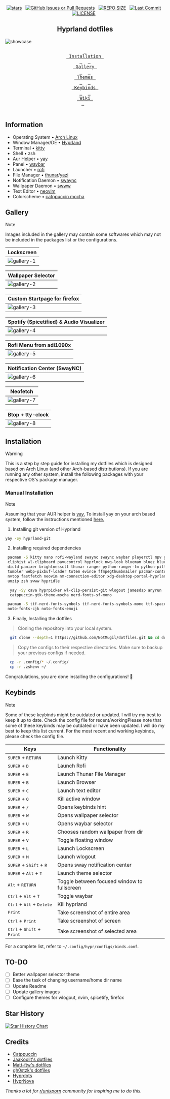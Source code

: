 <div align="center">
<p>
<a href="https://github.com/NotMugil/dotfiles/stargazers"><img src="https://img.shields.io/github/stars/NotMugil/dotfiles?style=for-the-badge&logo=starship&color=C9CBFF&logoColor=C9CBFF&labelColor=302D41" alt="stars"><a>&nbsp;&nbsp;
<a href="https://github.com/NotMugil/dotfiles/issues"><img alt="GitHub Issues or Pull Requests" src="https://img.shields.io/github/issues/NotMugil/dotfiles?style=for-the-badge&logo=gitbook&color=A6E3A1&logoColor=A6E3A1&labelColor=302D41"></a>&nbsp;&nbsp;
<a href="https://github.com/NotMugil/dotfiles/"><img src="https://img.shields.io/github/repo-size/NotMugil/dotfiles?style=for-the-badge&logo=hyprland&logoColor=f9e2af&label=Size&labelColor=302D41&color=f9e2af" alt="REPO SIZE"></a>&nbsp;&nbsp;
<a href="https://github.com/NotMugil/dotfiles/commits/main/"><img src="https://img.shields.io/github/last-commit/NotMugil/dotfiles?style=for-the-badge&logo=github&logoColor=eba0ac&label=Last%20Commit&labelColor=302D41&color=eba0ac" alt="Last Commit"></a>&nbsp;&nbsp;
<a href="https://github.com/NotMugil/dotfiles?tab=GPL-3.0-1-ov-file"><img src="https://img.shields.io/github/license/NotMugil/dotfiles?style=for-the-badge&logo=&color=CBA6F7&logoColor=CBA6F7&labelColor=302D41" alt="LICENSE"></a>&nbsp;&nbsp;
</p>
</div>
<h2 align="center">
	Hyprland dotfiles
</h2>
	
![showcase](.github/assets/showcase.png)
<br>
<div align="center">
  <a href="#installation"><kbd> <br> Installation <br> </kbd></a>&ensp;&ensp;
  <a href="#gallery"><kbd> <br> Gallery <br> </kbd></a>&ensp;&ensp;
  <a href="#themes"><kbd> <br> Themes <br> </kbd></a>&ensp;&ensp;
  <a href="#keybinds"><kbd> <br> Keybinds <br> </kbd></a>&ensp;&ensp;
  <a href="https://github.com/NotMugil/dotfiles/wiki"><kbd> <br> Wiki <br> </kbd></a>&ensp;&ensp;
</div><br>
	

## Information

- Operating System • [Arch Linux](https://archlinux.org)
- Window Manager/DE • [Hyprland](https://hyprland.org/)
- Terminal • [kitty](https://github.com/kovidgoyal/kitty)
- Shell • zsh
- Aur Helper • [yay](https://github.com/Jguer/yay)
- Panel • [waybar](https://github.com/Alexays/Waybar)
- Launcher • [rofi](https://github.com/davatorium/rofi)
- File Manager • [thunar](https://wiki.archlinux.org/title/thunar)/[yazi](https://github.com/sxyazi/yazi)
- Notification Daemon • [swaync](https://github.com/ErikReider/SwayNotificationCenter)
- Wallpaper Daemon • [swww](https://github.com/LGFae/swww)
- Text Editor • [neovim](https://neovim.io/)
- Colorscheme • [catppuccin mocha](https://github.com/catppuccin/catppuccin)


## Gallery
>[!NOTE] 
> Images included in the gallery may contain some softwares which may not be included in the packages list or the configurations.

|  **Lockscreen**                                          |
| -------------------------------------------------------- |
| ![gallery-1](.github/assets/gallery-01.png)              |

| **Wallpaper Selector**                                   |
| -------------------------------------------------------- |
| ![gallery-2](.github/assets/gallery-02.png)              |

| **Custom Startpage for firefox**                         |
| -------------------------------------------------------- |
| ![gallery-3](.github/assets/gallery-03.png)              |

| **Spotify (Spicetified) & Audio Visualizer**             |
| -------------------------------------------------------- |
| ![gallery-4](.github/assets/gallery-04.png)              |

| **Rofi Menu from adi1090x**                              |
| -------------------------------------------------------- |
| ![gallery-5](.github/assets/gallery-05.png)              |

| **Notification Center (SwayNC)**                         |
| -------------------------------------------------------- |
| ![gallery-6](.github/assets/gallery-06.png)              |

| **Neofetch**                                             |
| -------------------------------------------------------- |
| ![gallery-7](.github/assets/gallery-07.png)              |

| **Btop + tty-clock**                                     |
| -------------------------------------------------------- |
| ![gallery-8](.github/assets/gallery-08.png)              |


## Installation
  > [!WARNING]
  > This is a step by step guide for installing my dotfiles which is designed based on Arch Linux (and other Arch-based distributions). If you are running any other system, install the following packages with your respective OS's package manager.

### Manual Installation
  > [!NOTE]
  > Assuming that your AUR helper is [yay.](https://github.com/Jguer/yay)
  > To install yay on your arch based system, follow the instructions mentioned [here.](https://github.com/Jguer/yay?tab=readme-ov-file#installation) 
  1. Installing git version of Hyprland
     
   ```bash
   yay -Sy hyprland-git
   ```

  2. Installing required dependencies     

   ```bash
    pacman -S kitty nano rofi-wayland swaync swaync waybar playerctl mpv grim slurp \
    cliphist wl-clipboard pavucontrol hyprlock nwg-look blueman bluez bluez-utils \
    dictd pamixer brightnessctl thunar ranger python-ranger-fm python-pillow imv \
    tumbler webp-pixbuf-loader totem evince ffmpegthumbnailer pacman-contrib btop \
    nvtop fastfetch neovim nm-connection-editor xdg-desktop-portal-hyprland zsh \
    unzip zsh swww hypridle 
   ```

   ```bash
     yay -Sy cava hyprpicker wl-clip-persist-git wlogout jamesdsp anyrun  \
     catppuccin-gtk-theme-mocha nerd-fonts-sf-mono 
   ```

   ```bash
    pacman -S ttf-nerd-fonts-symbols ttf-nerd-fonts-symbols-mono ttf-space-mono-nerd \
    noto-fonts-cjk noto-fonts-emoji
   ```

  3. Finally, Installing the dotfiles
     
  > Cloning the repository into your local system.
  ```bash
    git clone --depth=1 https://github.com/NotMugil/dotfiles.git && cd dotfiles
  ```

  > Copy the configs to their respective directories. Make sure to backup your previous configs if needed. 
  ```bash
    cp -r .config/* ~/.config/
    cp -r .zshenv ~/
  ```

Congratulations, you are done installing the configurations! 🎉 

## Keybinds
>[!NOTE] 
> Some of these keybinds might be outdated or updated. I will try my best to keep it up to date. Check the config file for recent/workingPlease note that some of these keybinds may be outdated or have been updated. I will do my best to keep this list current. For the most recent and working keybinds, please check the config file.

| Keys           		              	| Functionality                                                                   |
|-----------------------------------------------|---------------------------------------------------------------------------------|
| <kbd>SUPER</kbd> + <kbd>RETURN</kbd>          | Launch Kitty				                                          |
| <kbd>SUPER</kbd> + <kbd>D</kbd>		| Launch Rofi 				    	                                  |
| <kbd>SUPER</kbd> + <kbd>E</kbd>      		| Launch Thunar File Manager	 	                                          |
| <kbd>SUPER</kbd> + <kbd>B</kbd>     	        | Launch Browser                                                                  |
| <kbd>SUPER</kbd> + <kbd>C</kbd>          	| Launch text editor   		                                                  |
| <kbd>SUPER</kbd> + <kbd>Q</kbd>         	| Kill active window                                                              |
| <kbd>SUPER</kbd> + <kbd>/</kbd>          	| Opens keybinds hint		                                                  |
| <kbd>SUPER</kbd> + <kbd>W</kbd>          	| Opens wallpaper selector                                                        |
| <kbd>SUPER</kbd> + <kbd>U</kbd>          	| Opens waybar selector                                                           |
| <kbd>SUPER</kbd> + <kbd>R</kbd>          	| Chooses random wallpaper from dir                                               |
| <kbd>SUPER</kbd> + <kbd>V</kbd>          	| Toggle floating window  	                                                  |
| <kbd>SUPER</kbd> + <kbd>L</kbd>          	| Launch Lockscreen                                                     	  |
| <kbd>SUPER</kbd> + <kbd>M</kbd>          	| Launch wlogout                                        		          |
| <kbd>SUPER</kbd> + <kbd>Shift</kbd> + <kbd>R</kbd>| Opens sway notification center 	                                          |
| <kbd>SUPER</kbd> + <kbd>Alt</kbd> + <kbd>T</kbd>| Launch theme selector	 	                                          |
| <kbd>Alt</kbd> + <kbd>RETURN</kbd>            | Toggle between focused window to fullscreen                                     |
| <kbd>Ctrl</kbd> + <kbd>Alt</kbd> + <kbd>T</kbd>| Toggle waybar 		                                                  |
| <kbd>Ctrl</kbd> + <kbd>Alt</kbd> + <kbd>Delete</kbd>| Kill hyprland 		                                                  |
| <kbd>Print</kbd>				| Take screenshot of entire area		                                  |
| <kbd>Ctrl</kbd> + <kbd>Print</kbd>		| Take screenshot of screen			    	                          |
| <kbd>Ctrl</kbd> + <kbd>Shift</kbd> + <kbd>Print</kbd>		| Take screenshot of selected area			          |

For a complete list, refer to `~/.config/hypr/configs/binds.conf`.

## TO-DO

- [ ] Better wallpaper selector theme
- [ ] Ease the task of changing username/home dir name
- [ ] Update Readme
- [ ] Update gallery images
- [ ] Configure themes for wlogout, nvim, spicetify, firefox

## Star History

[![Star History Chart](https://api.star-history.com/svg?repos=NotMugil/dotfiles&type=Date)](https://star-history.com/#NotMugil/dotfiles&Date)

## Credits

- [Catppuccin](https://github.com/catppuccin/catppuccin) 
- [JaaKoolit's dotfiles](https://github.com/Jakoolit/hyprland-dots) 
- [Matt-ftw's dotfiles](https://github.com/Matt-ftw/dotfiles) 
- [gh0stzk's dotfiles](https://github.com/gh0stzk/dotfiles)
- [Hyprdots](https://github.com/prasanthrangan/hyprdots)
- [HyprNova](https://github.com/zDyanTB/HyprNova) 

_Thanks a lot for [r/unixporn](https://www.reddit.com/r/unixporn/) community for inspiring me to do this._
